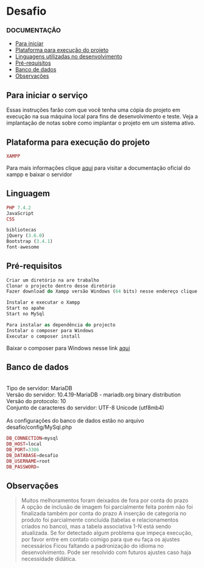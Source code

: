 # Desafio

### DOCUMENTAÇÃO

- [Para iniciar](#para-iniciar-o-serviço)
- [Plataforma para execução do projeto](#plataforma-para-execução-do-projeto)
- [Linguagens utilizadas no desenvolvimento](#linguagem)
- [Pré-requisitos](#pré-requisitos)
- [Banco de dados](#banco-de-dados)
- [Observações](#observações)

## Para iniciar o serviço 
Essas instruções farão com que você tenha uma cópia do projeto em execução na sua máquina local para fins de desenvolvimento e teste. Veja a implantação de notas sobre como implantar o projeto em um sistema ativo.

## Plataforma para execução do projeto

```php
XAMPP
```
Para mais informações clique [aqui](https://www.apachefriends.org/pt_br/index.html) para visitar a documentação oficial do xampp e baixar o servidor

## Linguagem

```php
PHP 7.4.2
JavaScript
CSS

bibliotecas
jQuery (3.6.0)
Bootstrap (3.4.1)
font-awesome

```

## Pré-requisitos

```php
Criar um diretório na are trabalho
Clonar o projecto dentro desse diretório
Fazer download do Xampp versão Windows (64 bits) nesse endereço clique [aqui](https://www.apachefriends.org/pt_br/download.html)

Instalar e executar o Xampp
Start no apahe 
Start no MySql

Para instalar as dependência do projecto
Instalar o composer para Windows
Executar o composer install
```
Baixar o composer para Windows nesse link [aqui](https://getcomposer.org/Composer-Setup.exe)

## Banco de dados
</br>Tipo de servidor: MariaDB
</br>Versão do servidor: 10.4.19-MariaDB - mariadb.org binary distribution
</br>Versão do protocolo: 10
</br>Conjunto de caracteres do servidor: UTF-8 Unicode (utf8mb4)
</br></br>
As configurações do banco de dados estão no arquivo desafio/config/MySql.php

```php
DB_CONNECTION=mysql
DB_HOST=local
DB_PORT=3306
DB_DATABASE=desafio
DB_USERNAME=root
DB_PASSWORD=
```

## Observações

> Muitos melhoramentos foram deixados de fora por conta do prazo<br>
> A opção de inclusão de imagem foi parcialmente feita porém não foi finalizada também por conta do prazo
> A inserção de categoria no produto foi parcialmente concluída (tabelas e relacionamentos criados no banco), mas a tabela associativa 1-N está sendo atualizada.
> Se for detectado algum problema que impeça execução, por favor entre em contato comigo para que eu faça os ajustes necessários
> Ficou faltando a padronização do idioma no desenvolvimento. Pode ser resolvido com futuros ajustes caso haja necessidade didática.
